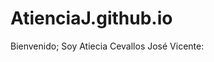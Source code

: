 # AtienciaJ.github.io
<!DOCTYPE html>
<html lang="en">
<head>
    <meta charset="UTF-8">
    <meta name="viewport" content="width=device-width, initial-scale=1.0">
<title>Document</title>
</head>
<body>
    Bienvenido; Soy Atiecia Cevallos José Vicente:
    <img src="">
</body>
</html>
